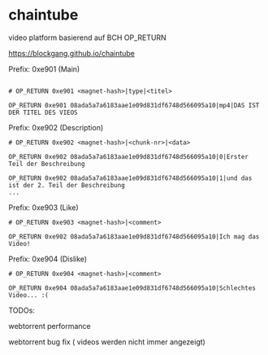 # chaintube
video platform basierend auf BCH OP_RETURN


https://blockgang.github.io/chaintube

Prefix: 0xe901 (Main)
```

# OP_RETURN 0xe901 <magnet-hash>|type|<titel>

OP_RETURN 0xe901 08ada5a7a6183aae1e09d831df6748d566095a10|mp4|DAS IST DER TITEL DES VIEOS

```

Prefix: 0xe902 (Description)
```
# OP_RETURN 0xe902 <magnet-hash>|<chunk-nr>|<data>

OP_RETURN 0xe902 08ada5a7a6183aae1e09d831df6748d566095a10|0|Erster Teil der Beschreibung

OP_RETURN 0xe902 08ada5a7a6183aae1e09d831df6748d566095a10|1|und das ist der 2. Teil der Beschreibung
...
```

Prefix: 0xe903 (Like)
```
# OP_RETURN 0xe903 <magnet-hash>|<comment>

OP_RETURN 0xe902 08ada5a7a6183aae1e09d831df6748d566095a10|Ich mag das Video!
```

Prefix: 0xe904 (Dislike)
```
# OP_RETURN 0xe904 <magnet-hash>|<comment>

OP_RETURN 0xe904 08ada5a7a6183aae1e09d831df6748d566095a10|Schlechtes Video... :(
```


TODOs:

webtorrent performance

webtorrent bug fix ( videos werden nicht immer angezeigt)
